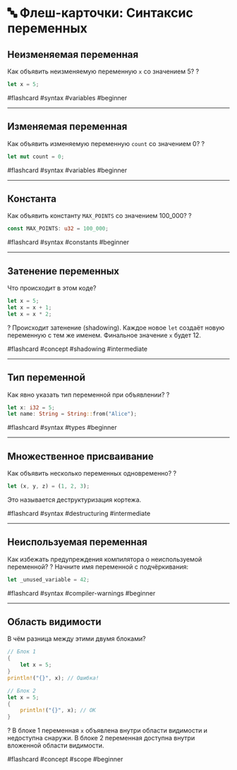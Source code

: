 # 🔤 Флеш-карточки: Синтаксис переменных

## Неизменяемая переменная

Как объявить неизменяемую переменную `x` со значением 5?
?
```rust
let x = 5;
```

#flashcard #syntax #variables #beginner

---

## Изменяемая переменная

Как объявить изменяемую переменную `count` со значением 0?
?
```rust
let mut count = 0;
```

#flashcard #syntax #variables #beginner

---

## Константа

Как объявить константу `MAX_POINTS` со значением 100_000?
?
```rust
const MAX_POINTS: u32 = 100_000;
```

#flashcard #syntax #constants #beginner

---

## Затенение переменных

Что происходит в этом коде?
```rust
let x = 5;
let x = x + 1;
let x = x * 2;
```
?
Происходит затенение (shadowing). Каждое новое `let` создаёт новую переменную с тем же именем. Финальное значение `x` будет 12.

#flashcard #concept #shadowing #intermediate

---

## Тип переменной

Как явно указать тип переменной при объявлении?
?
```rust
let x: i32 = 5;
let name: String = String::from("Alice");
```

#flashcard #syntax #types #beginner

---

## Множественное присваивание

Как объявить несколько переменных одновременно?
?
```rust
let (x, y, z) = (1, 2, 3);
```
Это называется деструктуризация кортежа.

#flashcard #syntax #destructuring #intermediate

---

## Неиспользуемая переменная

Как избежать предупреждения компилятора о неиспользуемой переменной?
?
Начните имя переменной с подчёркивания:
```rust
let _unused_variable = 42;
```

#flashcard #syntax #compiler-warnings #beginner

---

## Область видимости

В чём разница между этими двумя блоками?
```rust
// Блок 1
{
    let x = 5;
}
println!("{}", x); // Ошибка!

// Блок 2  
let x = 5;
{
    println!("{}", x); // OK
}
```
?
В блоке 1 переменная `x` объявлена внутри области видимости и недоступна снаружи. В блоке 2 переменная доступна внутри вложенной области видимости.

#flashcard #concept #scope #beginner